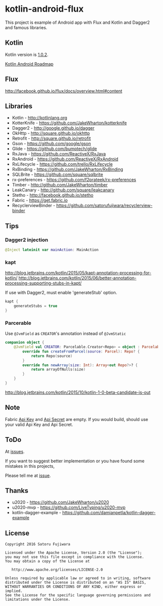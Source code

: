 kotlin-android-flux
====

This project is example of Android app with Flux and Kotlin and Dagger2 and famous libraries.

Kotlin
----
Kotlin version is [1.0.2](https://blog.jetbrains.com/kotlin/2016/05/kotlin-1-0-2-is-here/).

[Kotlin Android Roadmap](https://blog.jetbrains.com/kotlin/2016/03/kotlins-android-roadmap/)

Flux
----
http://facebook.github.io/flux/docs/overview.html#content

Libraries
---------

 * Kotlin - http://kotlinlang.org
 * KotterKnife - https://github.com/JakeWharton/kotterknife
 * Dagger2 - http://google.github.io/dagger
 * OkHttp - http://square.github.io/okhttp
 * Retrofit - http://square.github.io/retrofit
 * Gson - https://github.com/google/gson
 * Glide - https://github.com/bumptech/glide
 * RxJava - https://github.com/ReactiveX/RxJava
 * RxAndroid - https://github.com/ReactiveX/RxAndroid
 * RxLifecycle - https://github.com/trello/RxLifecycle
 * RxBinding - https://github.com/JakeWharton/RxBinding
 * SQLBrite - https://github.com/square/sqlbrite
 * rx-preferences - https://github.com/f2prateek/rx-preferences
 * Timber - http://github.com/JakeWharton/timber
 * LeakCanary - http://github.com/square/leakcanary
 * Stetho - http://facebook.github.io/stetho
 * Fabric - https://get.fabric.io
 * RecyclerviewBinder - https://github.com/satorufujiwara/recyclerview-binder

Tips
----

### Dagger2 injection

```kotlin
@Inject lateinit var mainAction: MainAction
```

### kapt

http://blog.jetbrains.com/kotlin/2015/05/kapt-annotation-processing-for-kotlin/
http://blog.jetbrains.com/kotlin/2015/06/better-annotation-processing-supporting-stubs-in-kapt/

If use with Dagger2, must enable 'generateStub' option.

```Groovy
kapt {
    generateStubs = true
}
```

### Parcerable

Use `@JvmField` as `CREATOR`'s annotation instead of `@JvmStatic`

```kotlin
companion object {
    @JvmField val CREATOR: Parcelable.Creator<Repo> = object : Parcelable.Creator<Repo> {
        override fun createFromParcel(source: Parcel): Repo? {
            return Repo(source)
        }
        override fun newArray(size: Int): Array<out Repo?>? {
            return arrayOfNulls(size)
        }
    }
}
```
http://blog.jetbrains.com/kotlin/2015/10/kotlin-1-0-beta-candidate-is-out

Note
----
Fabric [Api Key](./mobile/src/main/AndroidManifest.xml#L22) and [Api Secret](./mobile/fabric.properties#L3) are empty.
If you would build, should use your valid Api Key and Api Secret.


ToDo
----
At [issues](https://github.com/satorufujiwara/kotlin-android-example/issues).

If you want to suggest better implementation or you have found some mistakes in this projects,

Please tell me at [issue](https://github.com/satorufujiwara/kotlin-android-example/issues).

Thanks
------
* u2020 - https://github.com/JakeWharton/u2020
* u2020-mvp - https://github.com/LiveTyping/u2020-mvp
* kotlin-dagger-example - https://github.com/damianpetla/kotlin-dagger-example

License
-------
    Copyright 2016 Satoru Fujiwara

    Licensed under the Apache License, Version 2.0 (the "License");
    you may not use this file except in compliance with the License.
    You may obtain a copy of the License at

       http://www.apache.org/licenses/LICENSE-2.0

    Unless required by applicable law or agreed to in writing, software
    distributed under the License is distributed on an "AS IS" BASIS,
    WITHOUT WARRANTIES OR CONDITIONS OF ANY KIND, either express or implied.
    See the License for the specific language governing permissions and
    limitations under the License.
